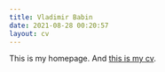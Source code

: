 ```yaml
---
title: Vladimir Babin
date: 2021-08-28 00:20:57
layout: cv
---
```

This is my homepage. And <a href="/cv">this is my cv</a>.